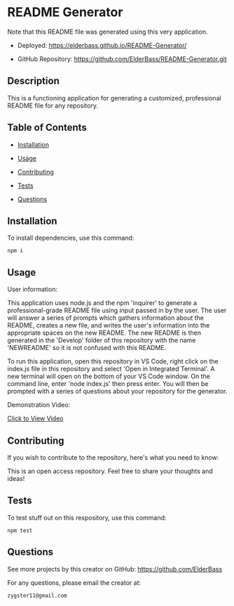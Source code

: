 # README Generator 

Note that this README file was generated using this very application.


   * Deployed: https://elderbass.github.io/README-Generator/

   * GitHub Repository: https://github.com/ElderBass/README-Generator.git


    
## Description

    
This is a functioning application for generating a customized, professional README file for any repository. 

    
## Table of Contents

    
* [Installation](#installation)

    
* [Usage](#usage)

    
* [Contributing](#contributing)

    
* [Tests](#tests)

    
* [Questions](#questions)

     

    
## Installation

    
To install dependencies, use this command:

    
    npm i
    
    
## Usage

    
User information:

    
This application uses node.js and the npm 'inquirer' to generate a professional-grade README file using input passed in by the user. The user will answer a series of prompts which gathers information about the README, creates a new file, and writes the user's information into the appropriate spaces on the new README. The new README is then generated in the 'Develop' folder of this repository with the name 'NEWREADME' so it is not confused with this README.

To run this application, open this repository in VS Code, right click on the index.js file in this repository and select 'Open in Integrated Terminal'. A new terminal will open on the bottom of your VS Code window. On the command line, enter 'node index.js' then press enter. You will then be prompted with a series of questions about your repository for the generator.

Demonstration Video:

[Click to View Video](https://drive.google.com/file/d/1pj8wW0UN6VFcUVbGX8dvRBM-sTiTIc8R/view)
    
## Contributing

    
If you wish to contribute to the repository, here's what you need to know:

    
This is an open access repository. Feel free to share your thoughts and ideas!

    
## Tests 

    
To test stuff out on this respository, use this command:

    npm test

    
## Questions

    
See more projects by this creator on GitHub:  https://github.com/ElderBass

   
For any questions, please email the creator at:

    zygster11@gmail.com


    

    
